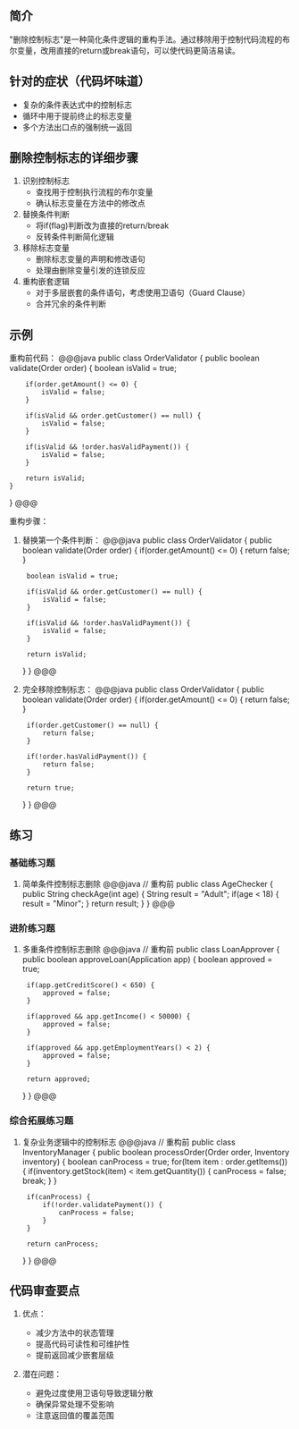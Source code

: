 ## 简介
"删除控制标志"是一种简化条件逻辑的重构手法。通过移除用于控制代码流程的布尔变量，改用直接的return或break语句，可以使代码更简洁易读。

## 针对的症状（代码坏味道）
- 复杂的条件表达式中的控制标志
- 循环中用于提前终止的标志变量
- 多个方法出口点的强制统一返回

## 删除控制标志的详细步骤
1. 识别控制标志
   - 查找用于控制执行流程的布尔变量
   - 确认标志变量在方法中的修改点
2. 替换条件判断
   - 将if(flag)判断改为直接的return/break
   - 反转条件判断简化逻辑
3. 移除标志变量
   - 删除标志变量的声明和修改语句
   - 处理由删除变量引发的连锁反应
4. 重构嵌套逻辑
   - 对于多层嵌套的条件语句，考虑使用卫语句（Guard Clause）
   - 合并冗余的条件判断

## 示例
重构前代码：
@@@java
public class OrderValidator {
    public boolean validate(Order order) {
        boolean isValid = true;
        
        if(order.getAmount() <= 0) {
            isValid = false;
        }
        
        if(isValid && order.getCustomer() == null) {
            isValid = false;
        }
        
        if(isValid && !order.hasValidPayment()) {
            isValid = false;
        }
        
        return isValid;
    }
}
@@@

重构步骤：
1. 替换第一个条件判断：
@@@java
public class OrderValidator {
    public boolean validate(Order order) {
        if(order.getAmount() <= 0) {
            return false;
        }
        
        boolean isValid = true;
        
        if(isValid && order.getCustomer() == null) {
            isValid = false;
        }
        
        if(isValid && !order.hasValidPayment()) {
            isValid = false;
        }
        
        return isValid;
    }
}
@@@

2. 完全移除控制标志：
@@@java
public class OrderValidator {
    public boolean validate(Order order) {
        if(order.getAmount() <= 0) {
            return false;
        }
        
        if(order.getCustomer() == null) {
            return false;
        }
        
        if(!order.hasValidPayment()) {
            return false;
        }
        
        return true;
    }
}
@@@

## 练习
### 基础练习题
1. 简单条件控制标志删除
@@@java
// 重构前
public class AgeChecker {
    public String checkAge(int age) {
        String result = "Adult";
        if(age < 18) {
            result = "Minor";
        }
        return result;
    }
}
@@@

### 进阶练习题
1. 多重条件控制标志删除
@@@java
// 重构前
public class LoanApprover {
    public boolean approveLoan(Application app) {
        boolean approved = true;
        
        if(app.getCreditScore() < 650) {
            approved = false;
        }
        
        if(approved && app.getIncome() < 50000) {
            approved = false;
        }
        
        if(approved && app.getEmploymentYears() < 2) {
            approved = false;
        }
        
        return approved;
    }
}
@@@

### 综合拓展练习题
1. 复杂业务逻辑中的控制标志
@@@java
// 重构前
public class InventoryManager {
    public boolean processOrder(Order order, Inventory inventory) {
        boolean canProcess = true;
        for(Item item : order.getItems()) {
            if(inventory.getStock(item) < item.getQuantity()) {
                canProcess = false;
                break;
            }
        }
        
        if(canProcess) {
            if(!order.validatePayment()) {
                canProcess = false;
            }
        }
        
        return canProcess;
    }
}
@@@

## 代码审查要点
1. 优点：
   - 减少方法中的状态管理
   - 提高代码可读性和可维护性
   - 提前返回减少嵌套层级

2. 潜在问题：
   - 避免过度使用卫语句导致逻辑分散
   - 确保异常处理不受影响
   - 注意返回值的覆盖范围
